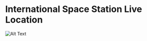 
# International Space Station Live Location

![Alt Text](https://github.com/TerranKartikTellus/showcasetkt/blob/main/public/preview/view1.gif)


